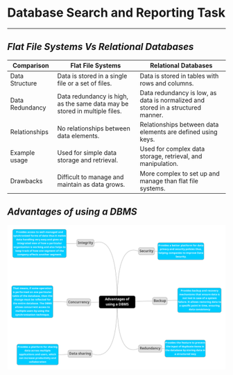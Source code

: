 # Database Search and Reporting Task 

----------------------------------------------------------------

## *Flat File Systems Vs Relational Databases*
|Comparison      |Flat File Systems                                                          |Relational Databases                                                             |
|----------------|---------------------------------------------------------------------------|---------------------------------------------------------------------------------|
|Data Structure  |Data is stored in a single file or a set of files.                         |Data is stored in tables with rows and columns.                                  |
|Data Redundancy |Data redundancy is high, as the same data may be stored in multiple files. |Data redundancy is low, as data is normalized and stored in a structured manner. |
|Relationships   |No relationships between data elements.                                    |Relationships between data elements are defined using keys.                      |
|Example usage   |Used for simple data storage and retrieval.                                |Used for complex data storage, retrieval, and manipulation.                      |
|Drawbacks       |Difficult to manage and maintain as data grows.                            |More complex to set up and manage than flat file systems.                        |

## *Advantages of using a DBMS*
![DBMS Advantages](./images/DBMS_Advantages.png)

